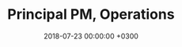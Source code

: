 ---
layout: post
title: Principal PM, Operations
date: 2018-07-23 00:00:00 +0300
start_date_range: Jan-'21
end_date_range: Dec-'23
description: 
image: 03.jpg
tags: [job]
---